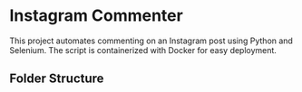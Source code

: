 # Instagram Commenter

This project automates commenting on an Instagram post using Python and Selenium. The script is containerized with Docker for easy deployment.

## Folder Structure
